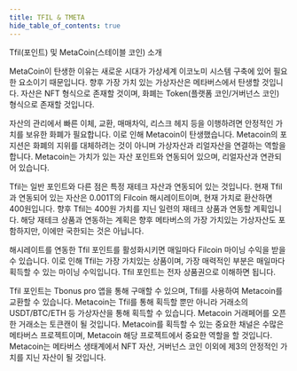 ```yaml
---
title: TFIL & TMETA
hide_table_of_contents: true
---
```


Tfil(포인트) 및 MetaCoin(스테이블 코인) 소개

MetaCoin이 탄생한 이유는 새로운 시대가 가상세계 이코노미 시스템 구축에 있어 필요한 요소이기 때문입니다. 향후 가장 가치 있는 가상자산은 메타버스에서 탄생할 것입니다. 자산은 NFT 형식으로 존재할 것이며, 화폐는 Token(플랫폼 코인/거버넌스 코인) 형식으로 존재할 것입니다.

자산의 관리에서 빠른 이체, 교환, 매매차익, 리스크 헤지 등을 이행하려면 안정적인 가치를 보유한 화폐가 필요합니다. 이로 인해 Metacoin이 탄생했습니다. Metacoin의 포지션은 화폐의 지위를 대체하려는 것이 아니며 가상자산과 리얼자산을 연결하는 역할을 합니다. Metacoin는 가치가 있는 자산 포인트와 연동되어 있으며, 리얼자산과 연관되어 있습니다.

Tfil는 일반 포인트와 다른 점은 특정 재테크 자산과 연동되어 있는 것입니다. 현재 Tfil과 연동되어 있는 자산은 0.001T의 Filcoin 해시레이트이며, 현재 가치로 환산하면 400원입니다. 향후 Tfil는 400원 가치를 지닌 일련의 재테크 상품과 연동할 계획입니다. 해당 재테크 상품과 연동하는 계획은 향후 메타버스의 가장 가치있는 가상자산도 포함하지만, 이에만 국한되는 것은 아닙니다.

해시레이트를 연동한 Tfil 포인트를 활성화시키면 매일마다 Filcoin 마이닝 수익을 받을 수 있습니다. 이로 인해 Tfil는 가장 가치있는 상품이며, 가장 매력적인 부분은 매일마다 획득할 수 있는 마이닝 수익입니다. Tfil 포인트는 전자 상품권으로 이해하면 됩니다.

Tfil 포인트는 Tbonus pro 앱을 통해 구매할 수 있으며, Tfil를 사용하여 Metacoin를 교환할 수 있습니다. Metacoin는 Tfil를 통해 획득할 뿐만 아니라 거래소의 USDT/BTC/ETH 등 가상자산을 통해 획득할 수 있습니다. Metacoin 거래페어를 오픈한 거래소는 토큰캔이 될 것입니다. Metacoin를 획득할 수 있는 중요한 채널은 수많은 메타버스 프로젝트이며, Metacoin 해당 프로젝트에서 중요한 역할을 할 것입니다. Metacoin는 메타버스 생태계에서 NFT 자산, 거버넌스 코인 이외에 제3의 안정적인 가치를 지닌 자산이 될 것입니다.